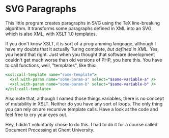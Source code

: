 SVG Paragraphs
==============

This little program creates paragraphs in SVG using the TeX line-breaking
algorithm. It transforms some paragraphs defined in XML into an SVG, which is
also XML, with XSLT 1.0 templates.

If you don't know XSLT, it is sort of a programming language, although I have my
doubts that it actually Turing complete, *but defined in XML*. Yes, you heard
that right. Just when you thought that software development couldn't get much
worse than old versions of PHP, you here this. You have to call functions, well,
"templates", like this:

```xslt
<xsl:call-template name="some-template">
  <xsl:with-param name="some-param-a" select="$some-variable-a" />
  <xsl:with-param name="some-param-b" select="$some-variable-b" />
</xsl:call-template>
```

Also note that, although I named those things variables, there is no concept of
mutability in XSLT. Neither do you have any sort of loops. The only thing you
can rely on are recursive template calls. Have a look at the code and feel free
to cry your eyes out.

Hey, I didn't voluntarily chose to do this. I had to do it for a course called
Document Processing at Ghent University.
